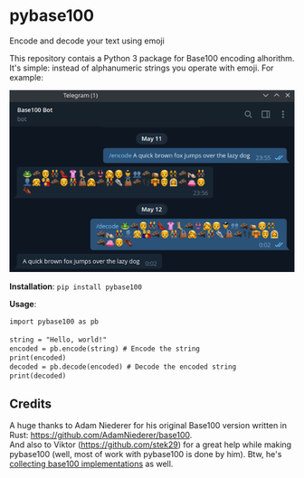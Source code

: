 # pybase100
Encode and decode your text using emoji

This repository contais a Python 3 package for Base100 encoding alhorithm. It's simple: instead of alphanumeric strings you operate with emoji. For example:

![pybase100 in Telegram bot](https://github.com/MasterGroosha/pybase100/raw/master/images/pybase100_telegram.png?raw=true)

**Installation**: `pip install pybase100`

**Usage**:
```
import pybase100 as pb

string = "Hello, world!"
encoded = pb.encode(string) # Encode the string
print(encoded)
decoded = pb.decode(encoded) # Decode the encoded string
print(decoded)
```

## Credits
A huge thanks to Adam Niederer for his original Base100 version written in Rust: https://github.com/AdamNiederer/base100.  
And also to Viktor (https://github.com/stek29) for a great help while making pybase100 (well, most of work with pybase100 is done by him). Btw, he's [collecting base100 implementations](https://github.com/stek29/base100) as well.
